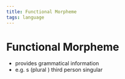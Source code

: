 ```yaml
---
title: Functional Morpheme
tags: language
---
```


# Functional Morpheme
- provides grammatical information
- e.g. s (plural ) third person singular


